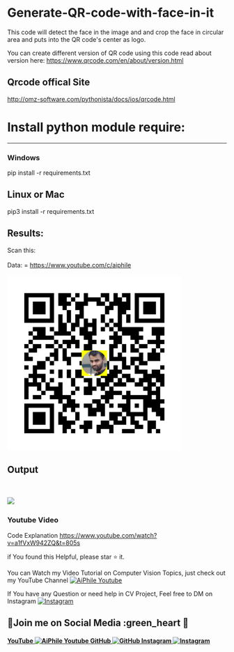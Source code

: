 # Generate-QR-code-with-face-in-it
This code will detect the face in the image and and crop the face in circular area and puts into the QR code's center as logo. 

You can create different version of QR code using this code 
read about version here: https://www.qrcode.com/en/about/version.html

## Qrcode offical Site 
http://omz-software.com/pythonista/docs/ios/qrcode.html


# Install python module require:
--------------------------------
### Windows

  pip install -r requirements.txt

## Linux or Mac 

  pip3 install -r requirements.txt

## Results:
Scan this:
<br>
<br/>
Data: = https://www.youtube.com/c/aiphile
<br>
<br/>
<img src="src/QR_Asadullah.png" width="400"/>


## Output 
<br>
<br/>
<img src="src/preview.gif"/>

### Youtube Video
Code Explanation https://www.youtube.com/watch?v=a1fVxW942ZQ&t=805s


if You found this Helpful, please star :star: it.

You can Watch my Video Tutorial on Computer Vision Topics, just check out my YouTube Channel <a href="https://www.youtube.com/c/aiphile">  <img alt="AiPhile Youtube" src="https://user-images.githubusercontent.com/66181793/131223988-882d53a0-4882-468f-9bd7-46b46466baae.png"  width="20"> </a>


If You have any Question or need help in CV Project, Feel free to DM on Instagram  <a href="https://www.instagram.com/aiphile17/">  <img alt="Instagram" src="https://user-images.githubusercontent.com/66181793/131223931-32d84c10-88b4-4cd6-8eb8-89f06c3b5b51.png"  width="20"> </a>

## 💚Join me on Social Media :green_heart 🖤 

<h4><a href="https://www.youtube.com/c/aiphile"> YouTube <img alt="AiPhile Youtube" src="https://user-images.githubusercontent.com/66181793/131223988-882d53a0-4882-468f-9bd7-46b46466baae.png"  width="35"> </a> 
 <a href="https://github.com/Asadullah-Dal17">  GitHub  <img alt="GitHub" src="https://user-images.githubusercontent.com/66181793/131223930-9fd2bfc7-9c43-465d-a057-55f3292f3b2b.png"  width="35"> </a> 
  <a href="https://www.instagram.com/aiphile17/">   Instagram <img alt="Instagram" src="https://user-images.githubusercontent.com/66181793/131223931-32d84c10-88b4-4cd6-8eb8-89f06c3b5b51.png"  width="35"> </a> </h4>
